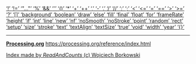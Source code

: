 [ ‘!’ ](https://processing.org/reference/logicalNOT.html)	[ ‘!=’ ](https://processing.org/reference/inequality.html)	[ ‘"..."’ ](https://openjdk.java.net/jeps/326)	[ ‘%’ ](https://processing.org/reference/modulo.html)	[ ‘&&’ ](https://processing.org/reference/logicalAND.html)	[ ‘'’ ](https://www.informit.com/articles/article.aspx?p=130880&seqNum=11)	[ ‘()’ ](https://processing.org/reference/parentheses.html)	[ ‘*’ ](https://processing.org/reference/multiply.html)	[ ‘+’ ](https://processing.org/reference/addition.html)	[ ‘++’ ](https://processing.org/reference/increment.html)	[ ‘,’ ](https://processing.org/reference/comma.html)	[ ‘-’ ](https://processing.org/reference/minus.html)	[ ‘.’ ](https://processing.org/reference/dot.html)	[ ‘/’ ](https://processing.org/reference/divide.html)	[ ‘//’ ](https://processing.org/reference/comment.html)	[ ‘:’ ](https://processing.org/reference/conditional.html)	[ ‘;’ ](https://processing.org/reference/semicolon.html)	[ ‘<’ ](https://processing.org/reference/lessthan.html)	[ ‘<=’ ](https://processing.org/reference/lessthanorequalto.html)	[ ‘=’ ](https://processing.org/reference/assign.html)	[ ‘==’ ](https://processing.org/reference/equality.html)	[ ‘>’ ](https://processing.org/reference/greaterthan.html)	[ ‘>=’ ](https://processing.org/reference/greaterthanorequalto.html)	[ ‘?’ ](https://processing.org/reference/conditional.html)	[ ‘[]’ ](https://processing.org/reference/arrayaccess.html)	[ ‘background’ ](https://processing.org/reference/background_.html)	[ ‘boolean’ ](https://processing.org/reference/boolean.html)	[ ‘draw’ ](https://processing.org/reference/draw_.html)	[ ‘else’ ](https://processing.org/reference/else.html)	[ ‘fill’ ](https://processing.org/reference/fill_.html)	[ ‘final’ ](https://processing.org/reference/final.html)	[ ‘float’ ](https://processing.org/reference/float.html)	[ ‘for’ ](https://processing.org/reference/for.html)	[ ‘frameRate’ ](https://processing.org/reference/frameRate.html)	[ ‘height’ ](https://processing.org/reference/height.html)	[ ‘if’ ](https://processing.org/reference/if.html)	[ ‘int’ ](https://processing.org/reference/int.html)	[ ‘line’ ](https://processing.org/reference/line_.html)	[ ‘new’ ](https://processing.org/reference/new.html)	[ ‘nf’ ](https://processing.org/reference/nf_.html)	[ ‘noSmooth’ ](https://processing.org/reference/noSmooth_.html)	[ ‘noStroke’ ](https://processing.org/reference/noStroke_.html)	[ ‘point’ ](https://processing.org/reference/point_.html)	[ ‘random’ ](https://processing.org/reference/random_.html)	[ ‘rect’ ](https://processing.org/reference/rect_.html)	[ ‘setup’ ](https://processing.org/reference/setup_.html)	[ ‘size’ ](https://processing.org/reference/size_.html)	[ ‘stroke’ ](https://processing.org/reference/stroke_.html)	[ ‘text’ ](https://processing.org/reference/text_.html)	[ ‘textAlign’ ](https://processing.org/reference/textAlign_.html)	[ ‘textSize’ ](https://processing.org/reference/textSize_.html)	[ ‘true’ ](https://processing.org/reference/true.html)	[ ‘void’ ](https://processing.org/reference/void.html)	[ ‘width’ ](https://processing.org/reference/width.html)	[ ‘year’ ](https://processing.org/reference/year_.html)	[ ‘{}’ ](https://processing.org/reference/curlybraces.html)	


----
[__Processing.org__](http://Processing.org/) <https://processing.org/reference/index.html>


[Index made by _ReadAndCounts_ (c) Wojciech Borkowski](https://github.com/borkowsk/bookProcessingEN/tree/main/33_extensions/readandcounts)

